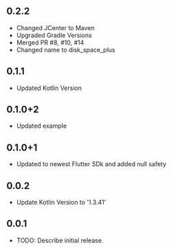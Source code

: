 ## 0.2.2

- Changed JCenter to Maven
- Upgraded Gradle Versions
- Merged PR #8, #10, #14
- Changed name to disk_space_plus

## 0.1.1

- Updated Kotlin Version

## 0.1.0+2

- Updated example

## 0.1.0+1

- Updated to newest Flutter SDk and added null safety

## 0.0.2

- Update Kotlin Version to '1.3.41'

## 0.0.1

- TODO: Describe initial release.
